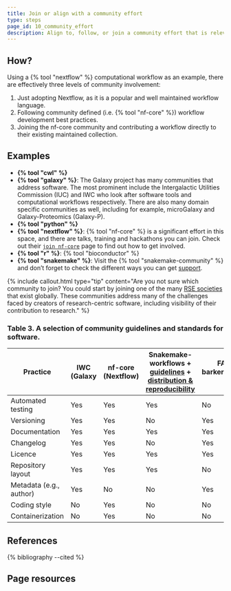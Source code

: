 ```yaml
---
title: Join or align with a community effort
type: steps
page_id: 10_community_effort
description: Align to, follow, or join a community effort that is relevant to your software. For example, coding language, platform, or scientific domain specific communities.
---
```



## How?

Using a {% tool "nextflow" %} computational workflow as an example, there are effectively three levels of community involvement:

1. Just adopting Nextflow, as it is a popular and well maintained workflow language.
2. Following community defined (i.e. {% tool "nf-core" %}) workflow development best practices.
3. Joining the nf-core community and contributing a workflow directly to their existing maintained collection.


## Examples

- **{% tool "cwl" %}**
- **{% tool "galaxy" %}**: The Galaxy project has many communities that address software. The most prominent include the Intergalactic Utilities Commission (IUC) and IWC who look after software tools and computational workflows respectively. There are also many domain specific communities as well, including for example, microGalaxy and Galaxy-Proteomics (Galaxy-P).
- **{% tool "python" %}**
- **{% tool "nextflow" %}**: {% tool "nf-core" %} is a significant effort in this space, and there are talks, training and hackathons you can join. Check out their [`join nf-core`](https://nf-co.re/join) page to find out how to get involved. 
- **{% tool "r" %}**: {% tool "bioconductor" %}
- **{% tool "snakemake" %}**: Visit the {% tool "snakemake-community" %} and don’t forget to check the different ways you can get [support](https://snakemake.readthedocs.io/en/stable/#support).

{% include callout.html type="tip" content="Are you not sure which community to join? You could start by joining one of the many [RSE societies](https://researchsoftware.org/) that exist globally. These communities address many of the challenges faced by creators of research-centric software, including visibility of their contribution to research." %}
 

### Table 3. A selection of community guidelines and standards for software.

| Practice  | IWC (Galaxy | nf-core (Nextflow) | Snakemake-workflows + [guidelines](https://github.com/snakemake-workflows/docs#guidelines) + [distribution & reproducibility](https://snakemake.readthedocs.io/en/stable/snakefiles/deployment.html#distribution-and-reproducibility) | FAIR4RS {% cite barker_introducing_2022 %} | [ELIXIR SMP](https://github.com/elixir-europe/smp) {% cite alves_elixir_2021 %} |
|----|---|---|---|---|---|
| Automated testing | Yes  | Yes | Yes | No | Yes |
| Versioning | Yes | Yes | No | Yes | Yes |
| Documentation | Yes | Yes | Yes | Yes | Yes |
| Changelog | Yes  | Yes | No | Yes | Yes |
| Licence | Yes | Yes | Yes | Yes | Yes |
| Repository layout | Yes | Yes | Yes | No | No |
| Metadata (e.g., author) | Yes | No | No | Yes | Yes |
| Coding style | No | Yes | No | No | No |
| Containerization | No | Yes | No | No | Yes |


## References

{% bibliography --cited %}


## Page resources

